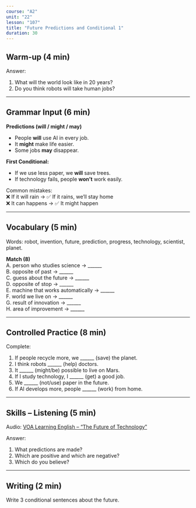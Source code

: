 ```yaml
---
course: "A2"
unit: "22"
lesson: "107"
title: "Future Predictions and Conditional 1"
duration: 30
---
```


## Warm-up (4 min)
Answer:
1. What will the world look like in 20 years?  
2. Do you think robots will take human jobs?  

-------

## Grammar Input (6 min)
**Predictions (will / might / may)**  
- People **will** use AI in every job.  
- It **might** make life easier.  
- Some jobs **may** disappear.  

**First Conditional:**  
- If we use less paper, we **will** save trees.  
- If technology fails, people **won’t** work easily.  

Common mistakes:  
❌ If it will rain → ✅ If it rains, we’ll stay home  
❌ It can happens → ✅ It might happen  

-------

## Vocabulary (5 min)
Words: robot, invention, future, prediction, progress, technology, scientist, planet.  

**Match (8)**  
A. person who studies science → ______  
B. opposite of past → ______  
C. guess about the future → ______  
D. opposite of stop → ______  
E. machine that works automatically → ______  
F. world we live on → ______  
G. result of innovation → ______  
H. area of improvement → ______  

-------

## Controlled Practice (8 min)
Complete:  
1. If people recycle more, we ______ (save) the planet.  
2. I think robots ______ (help) doctors.  
3. It ______ (might/be) possible to live on Mars.  
4. If I study technology, I ______ (get) a good job.  
5. We ______ (not/use) paper in the future.  
6. If AI develops more, people ______ (work) from home.  

-------

## Skills – Listening (5 min)
Audio: [VOA Learning English – “The Future of Technology”](https://learningenglish.voanews.com/)  

Answer:  
1. What predictions are made?  
2. Which are positive and which are negative?  
3. Which do you believe?  

-------

## Writing (2 min)
Write 3 conditional sentences about the future.
